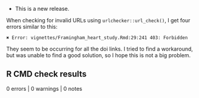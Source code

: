
* This is a new release.

When checking for invalid URLs using `urlchecker::url_check()`, I get four errors similar to this:
```
✖ Error: vignettes/Framingham_heart_study.Rmd:29:241 403: Forbidden
```
They seem to be occurring for all the doi links. I tried to find a workaround, but was unable to find a good solution, so I hope this is not a big problem.

##  R CMD check results

0 errors | 0 warnings | 0 notes

